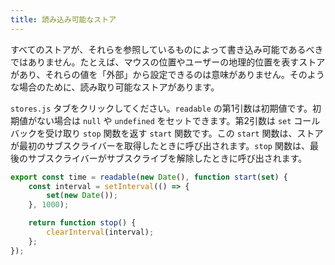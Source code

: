 ```yaml
---
title: 読み込み可能なストア
---
```


すべてのストアが、それらを参照しているものによって書き込み可能であるべきではありません。たとえば、マウスの位置やユーザーの地理的位置を表すストアがあり、それらの値を「外部」から設定できるのは意味がありません。そのような場合のために、読み取り可能なストアがあります。

`stores.js` タブをクリックしてください。`readable` の第1引数は初期値です。初期値がない場合は `null` や `undefined` をセットできます。第2引数は `set` コールバックを受け取り `stop` 関数を返す `start` 関数です。この `start` 関数は、ストアが最初のサブスクライバーを取得したときに呼び出されます。`stop` 関数は、最後のサブスクライバーがサブスクライブを解除したときに呼び出されます。

```js
export const time = readable(new Date(), function start(set) {
	const interval = setInterval(() => {
		set(new Date());
	}, 1000);

	return function stop() {
		clearInterval(interval);
	};
});
```
